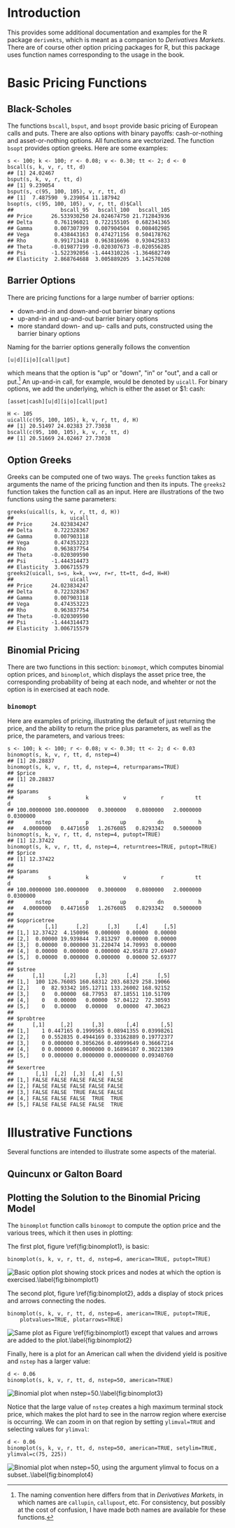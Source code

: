 Introduction
============

This provides some additional documentation and examples for the R
package `derivmkts`, which is meant as a companion to *Derivatives
Markets*. There are of course other option pricing packages for R, but
this package uses function names corresponding to the usage in the book.

Basic Pricing Functions
=======================

Black-Scholes
-------------

The functions `bscall`, `bsput`, and `bsopt` provide basic pricing of
European calls and puts. There are also options with binary payoffs:
cash-or-nothing and asset-or-nothing options. All functions are
vectorized. The function `bsopt` provides option greeks. Here are some
examples:

``` {.r}
s <- 100; k <- 100; r <- 0.08; v <- 0.30; tt <- 2; d <- 0
bscall(s, k, v, r, tt, d)
## [1] 24.02467
bsput(s, k, v, r, tt, d)
## [1] 9.239054
bsput(s, c(95, 100, 105), v, r, tt, d)
## [1]  7.487590  9.239054 11.187942
bsopt(s, c(95, 100, 105), v, r, tt, d)$Call
##               bscall_95   bscall_100   bscall_105
## Price      26.533930250 24.024674750 21.712843936
## Delta       0.761196021  0.722155105  0.682341365
## Gamma       0.007307399  0.007904504  0.008402985
## Vega        0.438443163  0.474271156  0.504178762
## Rho         0.991713418  0.963816696  0.930425833
## Theta      -0.019877199 -0.020307673 -0.020556285
## Psi        -1.522392056 -1.444310226 -1.364682749
## Elasticity  2.868764688  3.005889205  3.142570208
```

Barrier Options
---------------

There are pricing functions for a large number of barrier options:

-   down-and-in and down-and-out barrier binary options
-   up-and-in and up-and-out barrier binary options
-   more standard down- and up- calls and puts, constructed using the
    barrier binary options

Naming for the barrier options generally follows the convention

`[u|d][i|o][call|put]`

which means that the option is "up" or "down", "in" or "out", and a call
or put.[^1] An up-and-in call, for example, would be denoted by
`uicall`. For binary options, we add the underlying, which is either the
asset or \$1: cash:

`[asset|cash][u|d][i|o][call|put]`

``` {.r}
H <- 105
uicall(c(95, 100, 105), k, v, r, tt, d, H)
## [1] 20.51497 24.02383 27.73038
bscall(c(95, 100, 105), k, v, r, tt, d)
## [1] 20.51669 24.02467 27.73038
```

Option Greeks
-------------

Greeks can be computed one of two ways. The `greeks` function takes as
arguments the name of the pricing function and then its inputs. The
`greeks2` function takes the function call as an input. Here are
illustrations of the two functions using the same parameters:

``` {.r}
greeks(uicall(s, k, v, r, tt, d, H))
##                  uicall
## Price      24.023834247
## Delta       0.722328367
## Gamma       0.007903118
## Vega        0.474353223
## Rho         0.963837754
## Theta      -0.020309590
## Psi        -1.444314473
## Elasticity  3.006715579
greeks2(uicall, s=s, k=k, v=v, r=r, tt=tt, d=d, H=H)
##                  uicall
## Price      24.023834247
## Delta       0.722328367
## Gamma       0.007903118
## Vega        0.474353223
## Rho         0.963837754
## Theta      -0.020309590
## Psi        -1.444314473
## Elasticity  3.006715579
```

Binomial Pricing
----------------

There are two functions in this section: `binomopt`, which computes
binomial option prices, and `binomplot`, which displays the asset price
tree, the corresponding probability of being at each node, and whehter
or not the option is in exercised at each node.

### `binomopt`

Here are examples of pricing, illustrating the default of just returning
the price, and the ability to return the price plus parameters, as well
as the price, the parameters, and various trees:

``` {.r}
s <- 100; k <- 100; r <- 0.08; v <- 0.30; tt <- 2; d <- 0.03
binomopt(s, k, v, r, tt, d, nstep=4)
## [1] 20.28837
binomopt(s, k, v, r, tt, d, nstep=4, returnparams=TRUE)
## $price
## [1] 20.28837
## 
## $params
##           s           k           v           r          tt           d 
## 100.0000000 100.0000000   0.3000000   0.0800000   2.0000000   0.0300000 
##       nstep           p          up          dn           h 
##   4.0000000   0.4471650   1.2676085   0.8293342   0.5000000
binomopt(s, k, v, r, tt, d, nstep=4, putopt=TRUE)
## [1] 12.37422
binomopt(s, k, v, r, tt, d, nstep=4, returntrees=TRUE, putopt=TRUE)
## $price
## [1] 12.37422
## 
## $params
##           s           k           v           r          tt           d 
## 100.0000000 100.0000000   0.3000000   0.0800000   2.0000000   0.0300000 
##       nstep           p          up          dn           h 
##   4.0000000   0.4471650   1.2676085   0.8293342   0.5000000 
## 
## $oppricetree
##          [,1]      [,2]      [,3]     [,4]     [,5]
## [1,] 12.37422  4.150096  0.000000  0.00000  0.00000
## [2,]  0.00000 19.939844  7.813297  0.00000  0.00000
## [3,]  0.00000  0.000000 31.220474 14.70993  0.00000
## [4,]  0.00000  0.000000  0.000000 42.95878 27.69407
## [5,]  0.00000  0.000000  0.000000  0.00000 52.69377
## 
## $stree
##      [,1]      [,2]      [,3]      [,4]      [,5]
## [1,]  100 126.76085 160.68312 203.68329 258.19066
## [2,]    0  82.93342 105.12711 133.26002 168.92152
## [3,]    0   0.00000  68.77953  87.18551 110.51709
## [4,]    0   0.00000   0.00000  57.04122  72.30593
## [5,]    0   0.00000   0.00000   0.00000  47.30623
## 
## $probtree
##      [,1]     [,2]      [,3]       [,4]       [,5]
## [1,]    1 0.447165 0.1999565 0.08941355 0.03998261
## [2,]    0 0.552835 0.4944169 0.33162889 0.19772377
## [3,]    0 0.000000 0.3056266 0.40999649 0.36667214
## [4,]    0 0.000000 0.0000000 0.16896107 0.30221389
## [5,]    0 0.000000 0.0000000 0.00000000 0.09340760
## 
## $exertree
##       [,1]  [,2]  [,3]  [,4]  [,5]
## [1,] FALSE FALSE FALSE FALSE FALSE
## [2,] FALSE FALSE FALSE FALSE FALSE
## [3,] FALSE FALSE  TRUE FALSE FALSE
## [4,] FALSE FALSE FALSE  TRUE  TRUE
## [5,] FALSE FALSE FALSE FALSE  TRUE
```

Illustrative Functions
======================

Several functions are intended to illustrate some aspects of the
material.

Quincunx or Galton Board
------------------------

Plotting the Solution to the Binomial Pricing Model
---------------------------------------------------

The `binomplot` function calls `binomopt` to compute the option price
and the various trees, which it then uses in plotting:

The first plot, figure \ref{fig:binomplot1}, is basic:

``` {.r}
binomplot(s, k, v, r, tt, d, nstep=6, american=TRUE, putopt=TRUE)
```

![Basic option plot showing stock prices and nodes at which the option
is exercised.\label{fig:binomplot1}](figure/binomplot1-1.png)

The second plot, figure \ref{fig:binomplot2}, adds a display of stock
prices and arrows connecting the nodes.

``` {.r}
binomplot(s, k, v, r, tt, d, nstep=6, american=TRUE, putopt=TRUE,
    plotvalues=TRUE, plotarrows=TRUE)
```

![Same plot as Figure \ref{fig:binomplot1} except that values and arrows
are added to the plot.\label{fig:binomplot2}](figure/binomplot2-1.png)

Finally, here is a plot for an American call when the dividend yield is
positive and `nstep` has a larger value:

``` {.r}
d <- 0.06
binomplot(s, k, v, r, tt, d, nstep=50, american=TRUE)
```

![Binomial plot when
nstep=50.\label{fig:binomplot3}](figure/unnamed-chunk-6-1.png)

Notice that the large value of `nstep` creates a high maximum terminal
stock price, which makes the plot hard to see in the narrow region where
exercise is occurring. We can zoom in on that region by setting
`ylimval=TRUE` and selecting values for `ylimval`:

``` {.r}
d <- 0.06
binomplot(s, k, v, r, tt, d, nstep=50, american=TRUE, setylim=TRUE, ylimval=c(75, 225))
```

![Binomial plot when nstep=50, using the argument ylimval to focus on a
subset..\label{fig:binomplot4}](figure/unnamed-chunk-7-1.png)

[^1]: The naming convention here differs from that in *Derivatives
    Markets*, in which names are `callupin`, `callupout`, etc. For
    consistency, but possibly at the cost of confusion, I have made both
    names are available for these functions.

